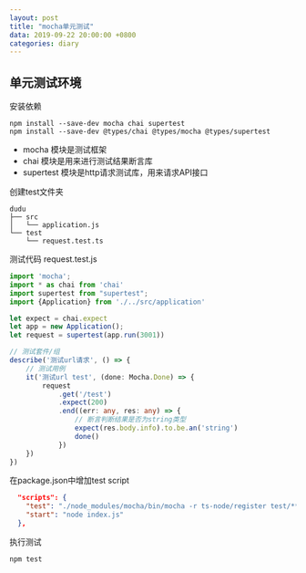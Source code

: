 ```yaml
---
layout: post
title: "mocha单元测试"
data: 2019-09-22 20:00:00 +0800
categories: diary
---
```

## 单元测试环境

安装依赖
```
npm install --save-dev mocha chai supertest
npm install --save-dev @types/chai @types/mocha @types/supertest
```

- mocha 模块是测试框架
- chai 模块是用来进行测试结果断言库
- supertest 模块是http请求测试库，用来请求API接口

创建test文件夹
```
dudu
├── src
│   └── application.js
└── test
    └── request.test.ts
```

测试代码 request.test.js
```typescript
import 'mocha';
import * as chai from 'chai'
import supertest from "supertest";
import {Application} from './../src/application'

let expect = chai.expect
let app = new Application();
let request = supertest(app.run(3001))

// 测试套件/组
describe('测试url请求', () => {
    // 测试用例
    it('测试url test', (done: Mocha.Done) => {
        request
            .get('/test')
            .expect(200)
            .end((err: any, res: any) => {
                // 断言判断结果是否为string类型
                expect(res.body.info).to.be.an('string')
                done()
            })
    })
})
```

在package.json中增加test script
```json
  "scripts": {
    "test": "./node_modules/mocha/bin/mocha -r ts-node/register test/**/*.test.ts --exit",
    "start": "node index.js"
  },
```
执行测试
```
npm test
```
